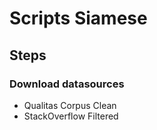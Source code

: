 # Scripts Siamese

## Steps

### Download datasources
- Qualitas Corpus Clean
- StackOverflow Filtered